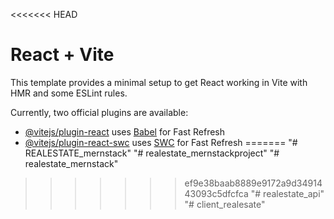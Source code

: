 <<<<<<< HEAD
# React + Vite

This template provides a minimal setup to get React working in Vite with HMR and some ESLint rules.

Currently, two official plugins are available:

- [@vitejs/plugin-react](https://github.com/vitejs/vite-plugin-react/blob/main/packages/plugin-react/README.md) uses [Babel](https://babeljs.io/) for Fast Refresh
- [@vitejs/plugin-react-swc](https://github.com/vitejs/vite-plugin-react-swc) uses [SWC](https://swc.rs/) for Fast Refresh
=======
"# REALESTATE_mernstack" 
"# realestate_mernstackproject" 
"# realestate_mernstack" 
>>>>>>> ef9e38baab8889e9172a9d3491443093c5dfcfca
"# realestate_api" 
"# client_realesate" 
